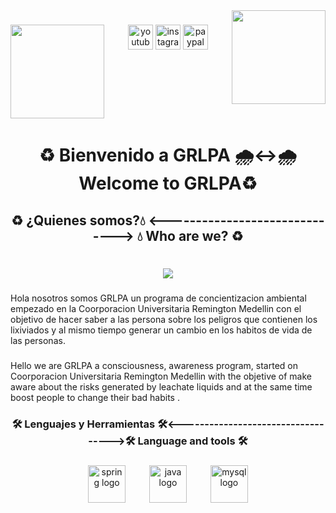 <img align="right" height="150" src="https://external-content.duckduckgo.com/iu/?u=https%3A%2F%2Facironline.mx%2Fwp-content%2Fuploads%2F2019%2F06%2Freciclar_acironline-1.png&f=1&nofb=1&ipt=541465479cff040fdee967f12c0d08d34d4dd8533f9f16bececee636581b4af7&ipo=images"  />

###

<img align="left" height="150" src="https://external-content.duckduckgo.com/iu/?u=https%3A%2F%2Facironline.mx%2Fwp-content%2Fuploads%2F2019%2F06%2Freciclar_acironline-1.png&f=1&nofb=1&ipt=541465479cff040fdee967f12c0d08d34d4dd8533f9f16bececee636581b4af7&ipo=images"  />

###

<div align="center">
  <img src="https://img.shields.io/static/v1?message=Youtube&logo=youtube&label=&color=FF0000&logoColor=white&labelColor=&style=for-the-badge" height="40" alt="youtube logo"  />
  <img src="https://img.shields.io/static/v1?message=Instagram&logo=instagram&label=&color=E4405F&logoColor=white&labelColor=&style=for-the-badge" height="40" alt="instagram logo"  />
  <img src="https://img.shields.io/static/v1?message=PayPal&logo=paypal&label=&color=00457C&logoColor=white&labelColor=&style=for-the-badge" height="40" alt="paypal logo"  />
</div>

###

<br clear="both">

<h1 align="center">♻️ Bienvenido a GRLPA 🌧️<->🌧️Welcome to GRLPA♻️</h1>

###

<h2 align="center">♻️ ¿Quienes somos?💧  <------------------------------>  💧 Who are we? ♻️</h2>

###

<br clear="both">

<div align="center">
  <img src="https://visitor-badge.laobi.icu/badge?page_id=K1-mikaze.K1-mikaze&left_color=blue&right_color=green&left_text=Visitante%20%7C%20Visitor"  />
</div>

###

<p align="left">Hola nosotros somos  GRLPA un programa de concientizacion ambiental empezado en la Coorporacion Universitaria Remington Medellin con el objetivo de hacer saber a las persona sobre los peligros que contienen los lixiviados y al mismo tiempo generar un cambio en los habitos de vida de las personas.</p>

###

<p align="left">Hello we are GRLPA a consciousness, awareness program, started on Coorporacion Universitaria Remington Medellin with the objetive of make  aware about the risks generated by  leachate liquids and at the same time boost people to change their bad habits  .</p>

###

<h3 align="center">🛠 Lenguajes y Herramientas 🛠<----------------------------------->🛠 Language and tools 🛠</h3>

###

<div align="center">
  <img src="https://img.shields.io/badge/Spring-6DB33F?logo=spring&logoColor=black&style=for-the-badge" height="60" alt="spring logo"  />
  <img width="30" />
  <img src="https://cdn.jsdelivr.net/gh/devicons/devicon/icons/java/java-original.svg" height="60" alt="java logo"  />
  <img width="30" />
  <img src="https://img.shields.io/badge/MySQL-4479A1?logo=mysql&logoColor=white&style=for-the-badge" height="60" alt="mysql logo"  />
</div>

###
